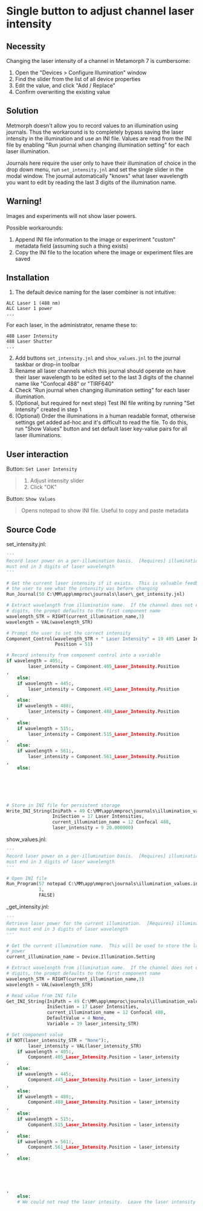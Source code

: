 Single button to adjust channel laser intensity
===============================================

Necessity
---------
Changing the laser intensity of a channel in Metamorph 7 is cumbersome:

1.  Open the "Devices > Configure Illumination" window
2.  Find the slider from the list of all device properties
3.  Edit the value, and click "Add / Replace"
4.  Confirm overwriting the existing value

Solution
--------
Metmorph doesn't allow you to record values to an illumination using journals.
Thus the workaround is to completely bypass saving the laser intensity in the
illumination and use an INI file.  Values are read from the INI file by enabling
"Run journal when changing illumination setting" for each laser illumination.

Journals here require the user only to have their illumination of choice
in the drop down menu, run `set_intensity.jnl` and set the single slider in
the modal window.  The journal automatically "knows" what laser wavelength
you want to edit by reading the last 3 digits of the illumination name.

Warning!
--------
Images and experiments will not show laser powers.

Possible workarounds:

1.  Append INI file information to the image or experiment "custom" metadata
    field (assuming such a thing exists)
2.  Copy the INI file to the location where the image or experiment files are
    saved

Installation
------------
1.  The default device naming for the laser combiner is not intuitive:

```
ALC Laser 1 (488 nm)
ALC Laser 1 power
...
```
For each laser, in the administrator, rename these to:
```
488 Laser Intensity
488 Laser Shutter
...
```
2.  Add buttons `set_intensity.jnl` and `show_values.jnl` to the journal taskbar
    or drop-in toolbar
3.  Rename all laser channels which this journal should operate on
    have their laser wavelength to be edited set to the last 3 digits
    of the channel name like "Confocal 488" or "TIRF640"
4.  Check "Run journal when changing illumination setting" for each laser
    illumination.
5.  (Optional, but required for next step) Test INI file writing by running
    "Set Intensity" created in step 1    
6.  (Optional) Order the illuminations in a human readable format, otherwise
    settings get added ad-hoc and it's difficult to read the file.  To do this,
    run "Show Values" button and set default laser key-value pairs for all
    laser illuminations.

User interaction
----------------
Button: `Set Laser Intensity`

> 1.  Adjust intensity slider
> 2.  Click "OK"

Button: `Show Values`

> Opens notepad to show INI file.  Useful to copy and paste metadata


<!-- content below automatically generated by doc_jnl.py -->
Source Code
-----------
set_intensity.jnl:
```python
'''
Record laser power on a per-illumination basis.  [Requires] illumination name
must end in 3 digits of laser wavelength
'''

# Get the current laser intensity if it exists.  This is valuable feedback for
# the user to see what the intensity was before changing
Run_Journal(50 C:\MM\app\mmproc\journals\laser\_get_intensity.jnl)

# Extract wavelength from illumination name.  If the channel does not end in 3
# digits, the prompt defaults to the first component name
wavelength_STR = RIGHT(current_illumination_name,3)
wavelength = VAL(wavelength_STR)

# Prompt the user to set the correct intensity
Component_Control(wavelength_STR + " Laser Intensity" = 19 405 Laser Intensity,
                  Position = 51)

# Record intensity from component control into a variable
if wavelength = 405:,
        laser_intensity = Component.405_Laser_Intensity.Position
,
    else:
    if wavelength = 445:,
        laser_intensity = Component.445_Laser_Intensity.Position
,
    else:
    if wavelength = 488:,
        laser_intensity = Component.488_Laser_Intensity.Position
,
    else:
    if wavelength = 515:,
        laser_intensity = Component.515_Laser_Intensity.Position
,
    else:
    if wavelength = 561:,
        laser_intensity = Component.561_Laser_Intensity.Position
,
    else:






# Store in INI file for persistent storage
Write_INI_String(IniPath = 49 C:\MM\app\mmproc\journals\illumination_values.ini,
                 IniSection = 17 Laser Intensities,
                 current_illumination_name = 12 Confocal 488,
                 laser_intensity = 9 20.000000)
```

show_values.jnl:
```python
'''
Record laser power on a per-illumination basis.  [Requires] illumination name
must end in 3 digits of laser wavelength
'''

# Open INI file
Run_Program(57 notepad C:\MM\app\mmproc\journals\illumination_values.ini,
            1,
            FALSE)
```

_get_intensity.jnl:
```python
'''
Retrieve laser power for the current illumination.  [Requires] illumination
name must end in 3 digits of laser wavelength
'''

# Get the current illumination name.  This will be used to store the laser
# power
current_illumination_name = Device.Illumination.Setting

# Extract wavelength from illumination name.  If the channel does not end in 3
# digits, the prompt defaults to the first component name
wavelength_STR = RIGHT(current_illumination_name,3)
wavelength = VAL(wavelength_STR)

# Read value from INI file
Get_INI_String(IniPath = 49 C:\MM\app\mmproc\journals\illumination_values.ini,
               IniSection = 17 Laser Intensities,
               current_illumination_name = 12 Confocal 488,
               DefaultValue = 4 None,
               Variable = 19 laser_intensity_STR)

# Set component value
if NOT(laser_intensity_STR = "None"):,
        laser_intensity = VAL(laser_intensity_STR)
    if wavelength = 405:,
        Component.405_Laser_Intensity.Position = laser_intensity
,
    else:
    if wavelength = 445:,
        Component.445_Laser_Intensity.Position = laser_intensity
,
    else:
    if wavelength = 488:,
        Component.488_Laser_Intensity.Position = laser_intensity
,
    else:
    if wavelength = 515:,
        Component.515_Laser_Intensity.Position = laser_intensity
,
    else:
    if wavelength = 561:,
        Component.561_Laser_Intensity.Position = laser_intensity
,
    else:





,
    else:
    # We could not read the laser intesity.  Leave the laser intensity alone

```
